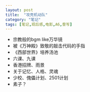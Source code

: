```yaml
---
layout: post
title:  "攻壳机动队"
category: "笔记"
tags: [笔记,观后感,电影,A6,誊写]
---
```


- 宗教般的bgm like万华镜
- 被《万神殿》致敬的敲击代码的手指
- 《西部世界》培养汤池
- 六课、九课
- 香港招牌、雨景
- 关于记忆、人格、灵魂
- 少校、傀儡计划、2501计划
- 素子？

